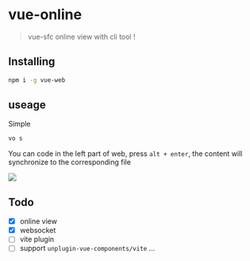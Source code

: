 # vue-online

> vue-sfc online view with cli tool !

## Installing

```bash
npm i -g vue-web
```

## useage

Simple

```bash
vo s
```

You can code in the left part of web, press `alt + enter`, the content will synchronize to the corresponding file 

![](https://plumbiu.github.io/blogImg/image-20230905163618794.png)

## Todo

- [x] online view
- [x] websocket
- [ ] vite plugin
- [ ] support `unplugin-vue-components/vite` ...